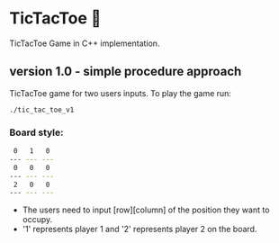 # TicTacToe :game_die:
TicTacToe Game in C++ implementation.

## version 1.0 - simple procedure approach
TicTacToe game for two users inputs. To play the game run:
```
./tic_tac_toe_v1
```
### Board style:
```bash
 0   1   0
--- --- ---
 0   0   0
--- --- ---
 2   0   0
--- --- ---

```
- The users need to input [row][column] of the position they want to occupy. 
- '1' represents player 1 and '2' represents player 2 on the board.



